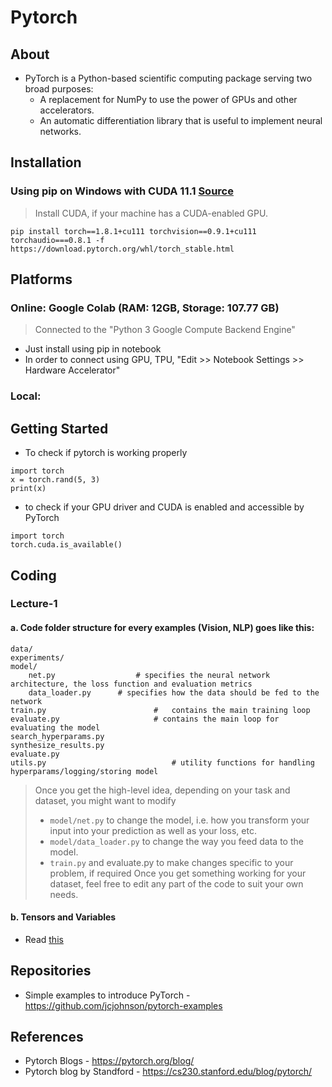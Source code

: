 # Pytorch

## About
* PyTorch is a Python-based scientific computing package serving two broad purposes:
	- A replacement for NumPy to use the power of GPUs and other accelerators.
	- An automatic differentiation library that is useful to implement neural networks.

## Installation
### Using pip on Windows with CUDA 11.1 [Source](https://pytorch.org/get-started/locally/)
> Install CUDA, if your machine has a CUDA-enabled GPU.

```console
pip install torch==1.8.1+cu111 torchvision==0.9.1+cu111 torchaudio===0.8.1 -f https://download.pytorch.org/whl/torch_stable.html
```

## Platforms
### Online: Google Colab (RAM: 12GB, Storage: 107.77 GB)
> Connected to the "Python 3 Google Compute Backend Engine"

* Just install using pip in notebook
* In order to connect using GPU, TPU, "Edit >> Notebook Settings >> Hardware Accelerator"

### Local:

## Getting Started
* To check if pytorch is working properly
```console
import torch
x = torch.rand(5, 3)
print(x)
```
* to check if your GPU driver and CUDA is enabled and accessible by PyTorch
```console
import torch
torch.cuda.is_available()
```


## Coding

### Lecture-1
#### a. Code folder structure for every examples (Vision, NLP) goes like this:
```console
data/
experiments/
model/
    net.py    				# specifies the neural network architecture, the loss function and evaluation metrics
    data_loader.py 		# specifies how the data should be fed to the network
train.py  						#	contains the main training loop
evaluate.py 					# contains the main loop for evaluating the model
search_hyperparams.py
synthesize_results.py
evaluate.py
utils.py 							# utility functions for handling hyperparams/logging/storing model
```

> Once you get the high-level idea, depending on your task and dataset, you might want to modify
> - `model/net.py` to change the model, i.e. how you transform your input into your prediction as well as your loss, etc.
> - `model/data_loader.py` to change the way you feed data to the model.
> - `train.py` and evaluate.py to make changes specific to your problem, if required
> Once you get something working for your dataset, feel free to edit any part of the code to suit your own needs.

#### b. Tensors and Variables
* Read [this](https://pytorch.org/tutorials/beginner/blitz/tensor_tutorial.html#sphx-glr-beginner-blitz-tensor-tutorial-py)

## Repositories
* Simple examples to introduce PyTorch - https://github.com/jcjohnson/pytorch-examples

## References
* Pytorch Blogs - https://pytorch.org/blog/
* Pytorch blog by Standford - https://cs230.stanford.edu/blog/pytorch/